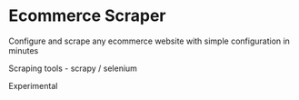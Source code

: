 # Ecommerce Scraper

Configure and scrape any ecommerce website with simple configuration in minutes 

Scraping tools - scrapy / selenium 

Experimental

